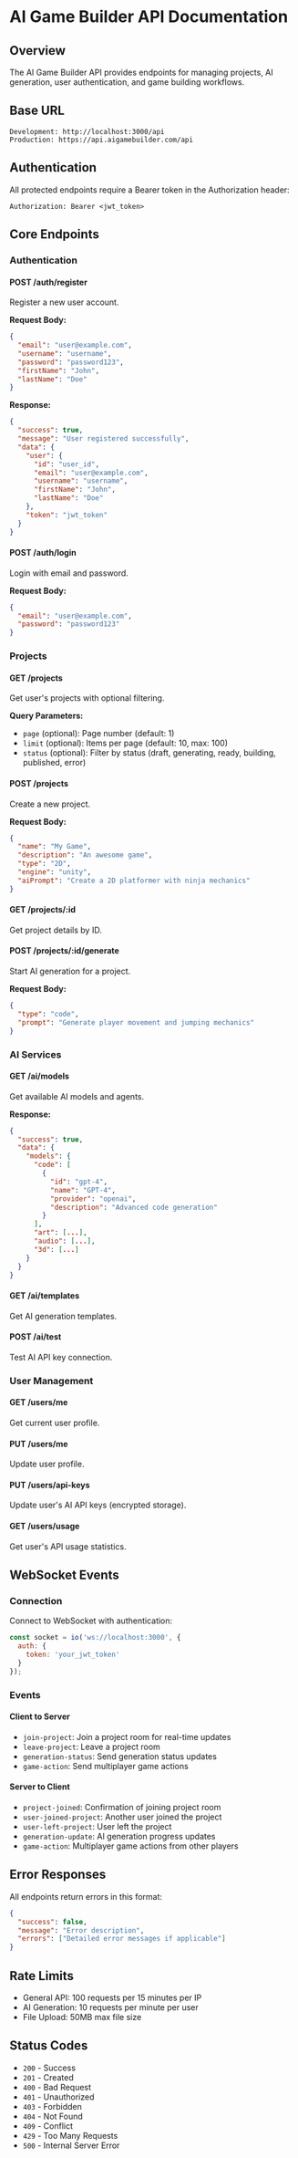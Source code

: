 # AI Game Builder API Documentation

## Overview

The AI Game Builder API provides endpoints for managing projects, AI generation, user authentication, and game building workflows.

## Base URL

```
Development: http://localhost:3000/api
Production: https://api.aigamebuilder.com/api
```

## Authentication

All protected endpoints require a Bearer token in the Authorization header:

```
Authorization: Bearer <jwt_token>
```

## Core Endpoints

### Authentication

#### POST /auth/register
Register a new user account.

**Request Body:**
```json
{
  "email": "user@example.com",
  "username": "username",
  "password": "password123",
  "firstName": "John",
  "lastName": "Doe"
}
```

**Response:**
```json
{
  "success": true,
  "message": "User registered successfully",
  "data": {
    "user": {
      "id": "user_id",
      "email": "user@example.com",
      "username": "username",
      "firstName": "John",
      "lastName": "Doe"
    },
    "token": "jwt_token"
  }
}
```

#### POST /auth/login
Login with email and password.

**Request Body:**
```json
{
  "email": "user@example.com",
  "password": "password123"
}
```

### Projects

#### GET /projects
Get user's projects with optional filtering.

**Query Parameters:**
- `page` (optional): Page number (default: 1)
- `limit` (optional): Items per page (default: 10, max: 100)
- `status` (optional): Filter by status (draft, generating, ready, building, published, error)

#### POST /projects
Create a new project.

**Request Body:**
```json
{
  "name": "My Game",
  "description": "An awesome game",
  "type": "2D",
  "engine": "unity",
  "aiPrompt": "Create a 2D platformer with ninja mechanics"
}
```

#### GET /projects/:id
Get project details by ID.

#### POST /projects/:id/generate
Start AI generation for a project.

**Request Body:**
```json
{
  "type": "code",
  "prompt": "Generate player movement and jumping mechanics"
}
```

### AI Services

#### GET /ai/models
Get available AI models and agents.

**Response:**
```json
{
  "success": true,
  "data": {
    "models": {
      "code": [
        {
          "id": "gpt-4",
          "name": "GPT-4",
          "provider": "openai",
          "description": "Advanced code generation"
        }
      ],
      "art": [...],
      "audio": [...],
      "3d": [...]
    }
  }
}
```

#### GET /ai/templates
Get AI generation templates.

#### POST /ai/test
Test AI API key connection.

### User Management

#### GET /users/me
Get current user profile.

#### PUT /users/me
Update user profile.

#### PUT /users/api-keys
Update user's AI API keys (encrypted storage).

#### GET /users/usage
Get user's API usage statistics.

## WebSocket Events

### Connection
Connect to WebSocket with authentication:

```javascript
const socket = io('ws://localhost:3000', {
  auth: {
    token: 'your_jwt_token'
  }
});
```

### Events

#### Client to Server

- `join-project`: Join a project room for real-time updates
- `leave-project`: Leave a project room
- `generation-status`: Send generation status updates
- `game-action`: Send multiplayer game actions

#### Server to Client

- `project-joined`: Confirmation of joining project room
- `user-joined-project`: Another user joined the project
- `user-left-project`: User left the project
- `generation-update`: AI generation progress updates
- `game-action`: Multiplayer game actions from other players

## Error Responses

All endpoints return errors in this format:

```json
{
  "success": false,
  "message": "Error description",
  "errors": ["Detailed error messages if applicable"]
}
```

## Rate Limits

- General API: 100 requests per 15 minutes per IP
- AI Generation: 10 requests per minute per user
- File Upload: 50MB max file size

## Status Codes

- `200` - Success
- `201` - Created
- `400` - Bad Request
- `401` - Unauthorized
- `403` - Forbidden
- `404` - Not Found
- `409` - Conflict
- `429` - Too Many Requests
- `500` - Internal Server Error